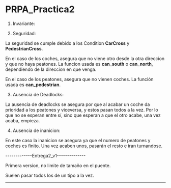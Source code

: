 # PRPA_Practica2

1. Invariante:

2. Seguridad:

La seguridad se cumple debido a los Condition **CarCross** y **PedestrianCross**.

En el caso de los coches, asegura que no viene otro desde la otra direccion y que no haya
peatones. La funcion usada es **can_south** o **can_north**, dependiendo de la direccion en que venga.

En el caso de los peatones, asegura que no vienen coches. La función usada es
**can_pedestrian**.

3. Ausencia de Deadlocks:

La ausencia de deadlocks se asegura por que al acabar un coche da prioridad a los peatones y viceversa, y estos pasan todos a
la vez. Por lo que no se esperan entre sí, sino que esperan a que el otro acabe, una vez acaba, empieza.


4. Ausencia de inanicion:

En este caso la inanicion se asegura ya que el numero de peatones y coches es finito. Una vez acaben unos, pasarán el resto
e iran turnandose.


-------------Entrega2_v1--------------

Primera version, no limite de tamaño en el puente.

Suelen pasar todos los de un tipo a la vez.

--------------------------------------


